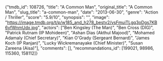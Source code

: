 {"tmdb_id": 108726, "title": "A Common Man", "original_title": "A Common Man", "slug_title": "a-common-man", "date": "2013-06-30", "genre": "Action / Thriller", "score": "5.9/10", "synopsis": "", "image": "https://image.tmdb.org/t/p/w185_and_h278_bestv2/vsFmuiTLgq3oDgs7KB6vfWnmUdx.jpg", "actors": ["Ben Kingsley (The Man)", "Ben Cross (DIG)", "Patrick Rutnam (IP Mohideen)", "Ashan Dias (Akthul Majood)", "Mohamed Adamaly (Chief Secretary)", "Kian O'Grady (Sergeant Bernard)", "James Koch (IP Ranjan)", "Lucky Wickremanayake (Chief Minister)", "Susan Zareena (Aisa)"], "comments": [], "recommandations_id": [199021, 98986, 115360, 158112]}